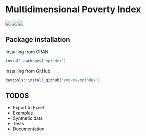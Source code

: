 # Multidimensional Poverty Index

![](https://cranlogs.r-pkg.org/badges/mpindex)
![](https://cranlogs.r-pkg.org/badges/grand-total/mltools)
![](https://cranlogs.r-pkg.org/badges/last-day/mltools)

## Package installation

Installing from CRAN
```r
install.packages('mpindex')
```

Installing from GitHub
```r
devtools::install_github('yng-me/mpindex')
```

## TODOS
- Export to Excel
- Examples
- Synthetic data
- Tests
- Documentation

